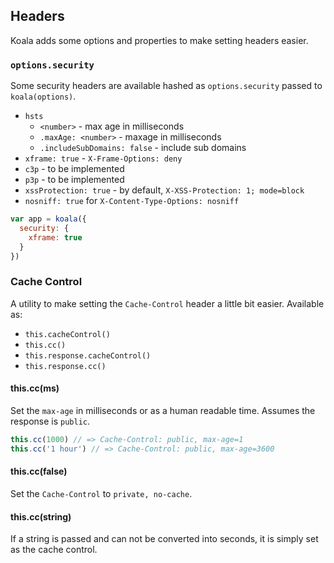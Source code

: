 
## Headers

Koala adds some options and properties to make setting headers easier.

### `options.security`

Some security headers are available hashed as `options.security` passed to `koala(options)`.

- `hsts`
  - `<number>` - max age in milliseconds
  - `.maxAge: <number>` - maxage in milliseconds
  - `.includeSubDomains: false` - include sub domains
- `xframe: true` - `X-Frame-Options: deny`
- `c3p` - to be implemented
- `p3p` - to be implemented
- `xssProtection: true` - by default, `X-XSS-Protection: 1; mode=block`
- `nosniff: true` for `X-Content-Type-Options: nosniff`

```js
var app = koala({
  security: {
    xframe: true
  }
})
```

### Cache Control

A utility to make setting the `Cache-Control` header a little bit easier.
Available as:

- `this.cacheControl()`
- `this.cc()`
- `this.response.cacheControl()`
- `this.response.cc()`

#### this.cc(ms)

Set the `max-age` in milliseconds or as a human readable time.
Assumes the response is `public`.

```js
this.cc(1000) // => Cache-Control: public, max-age=1
this.cc('1 hour') // => Cache-Control: public, max-age=3600
```

#### this.cc(false)

Set the `Cache-Control` to `private, no-cache`.

#### this.cc(string)

If a string is passed and can not be converted into seconds,
it is simply set as the cache control.

